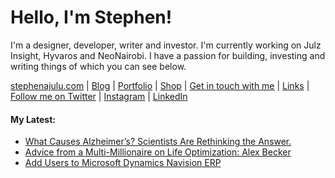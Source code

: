   <!-- Hello there! Feel free to make this your own but kindly don't use my data. Attributions are welcomed & appreciated --> 

# Hello, I'm Stephen!

I'm a designer, developer, writer and investor. I'm currently working on Julz Insight, Hyvaros and NeoNairobi. I have a passion for building, investing and writing things of which you can see below.

[stephenajulu.com](https://stephenajulu.com) | [Blog](https://stephenajulu.com/blog) | [Portfolio](https://stephenajulu.com/portfolio) | [Shop](https://stephenajulu.com/store) | [Get in touch with me](https://stephenajulu.com/contact) | [Links](https://stephenajulu.com/links) | [Follow me on Twitter](https://twitter.com/stephenajulu) | [Instagram](https://instagram.com/stephenajulu) | [LinkedIn](https://linkedin.com/in/stephenajulu)

#### My Latest:

<!-- BLOG-POST-LIST:START -->
- [What Causes Alzheimer’s? Scientists Are Rethinking the Answer.](https://stephenajulu.com/blog/what-causes-alzheimer-s-scientists-are-rethinking-the-answer/)
- [Advice from a Multi-Millionaire on Life Optimization: Alex Becker](https://stephenajulu.com/blog/advice-from-a-multi-millionaire-on-life-optimization-alex-becker/)
- [Add Users to Microsoft Dynamics Navision ERP](https://stephenajulu.com/blog/add-users-to-microsoft-dynamics-navision-erp/)
<!-- BLOG-POST-LIST:END -->


